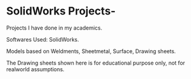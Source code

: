 # SolidWorks Projects-

Projects I have done in my academics.

Softwares Used: SolidWorks.

Models based on Weldments, Sheetmetal, Surface, Drawing sheets.


The Drawing sheets shown here is for educational purpose only, not for realworld assumptions.
